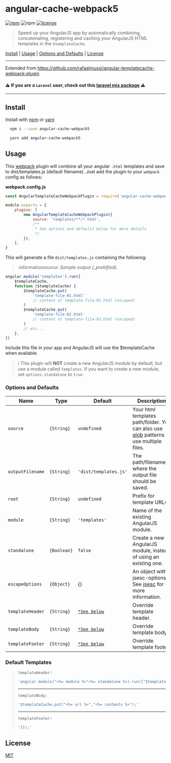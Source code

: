 # angular-cache-webpack5

[![npm][npm]][npm-url]
![npm](https://img.shields.io/npm/dw/angular-cache-webpack5.svg)
[![license](http://img.shields.io/badge/license-MIT-blue.svg?style=flat)](https://npmjs.org/package/angular-cache-webpack5)

> Speed up your AngularJS app by automatically combining, concatenating, registering and caching your AngularJS HTML templates in the `$templateCache`.

[Install](#install) | [Usage](#usage) | [Options and Defaults](#options-and-defaults) | [License](#license)

---

Extended from https://github.com/rafaelmussi/angular-templatecache-webpack-plugin

#### :warning: If you are a **`Laravel` user**, check out this [laravel mix package](https://github.com/rafaelmussi/laravel-mix-angular-templatecache) :warning:

---

## Install

Install with [npm](https://www.npmjs.com/package/angular-cache-webpack5) or [yarn](https://yarnpkg.com/package/angular-cache-webpack5)

```bash
  npm i --save angular-cache-webpack5
```

```bash
  yarn add angular-cache-webpack5
```

## Usage

This [webpack](http://webpack.js.org/) plugin will combine all your angular `.html` templates and save to dist/templates.js (default filename). Just add the plugin to your `webpack` config as follows:

**webpack.config.js**

```js
const AngularTemplateCacheWebpackPlugin = require('angular-cache-webpack5')

module.exports = {
	plugins: [
		new AngularTemplateCacheWebpackPlugin({
			source: 'templates/**/*.html',
			/**
			 * See options and defaults below for more details
			 */
		}),
	],
}
```

This will generate a file `dist/templates.js` containing the following:

> :information*source: Sample output (\_prettified*).

```js
angular.module('templates').run([
	$templateCache,
	function ($templateCache) {
		$templateCache.put(
			'template-file-01.html'
			// content of template-file-01.html (escaped)
		)
		$templateCache.put(
			'template-file-02.html'
			// content of template-file-02.html (escaped)
		)
		// etc...
	},
])
```

Include this file in your app and AngularJS will use the $templateCache when available.

> :information_source: This plugin will **NOT** create a new AngularJS module by default, but use a module called `templates`. If you want to create a new module, set `options.standalone` to `true`.

### Options and Defaults

| Name             | Type        | Default                            | Description                                                                                                                          |
| ---------------- | ----------- | ---------------------------------- | ------------------------------------------------------------------------------------------------------------------------------------ |
| `source`         | `{String}`  | `undefined`                        | Your html templates path/folder. You can also use [glob](https://github.com/isaacs/node-glob#readme) patterns to use multiple files. |
| `outputFilename` | `{String}`  | `'dist/templates.js'`              | The path/filename.js where the output file should be saved.                                                                          |
| `root`           | `{String}`  | `undefined`                        | Prefix for template URLs.                                                                                                            |
| `module`         | `{String}`  | `'templates'`                      | Name of the existing AngularJS module.                                                                                               |
| `standalone`     | `{Boolean}` | `false`                            | Create a new AngularJS module, instead of using an existing one.                                                                     |
| `escapeOptions ` | `{Object}`  | {}                                 | An object with jsesc-options. See [jsesc](https://www.npmjs.com/package/jsesc#api) for more information.                             |
| `templateHeader` | `{String}`  | [`*See below`](#default-templates) | Override template header.                                                                                                            |
| `templateBody`   | `{String}`  | [`*See below`](#default-templates) | Override template body.                                                                                                              |
| `templateFooter` | `{String}`  | [`*See below`](#default-templates) | Override template footer.                                                                                                            |

### Default Templates

> `templateHeader:`
>
> ```js
> 'angular.module("<%= module %>"<%= standalone %>).run(["$templateCache", function($templateCache) {'
> ```
>
> ---
>
> `templateBody:`
>
> ```js
> '$templateCache.put("<%= url %>","<%= contents %>");'
> ```
>
> ---
>
> `templateFooter:`
>
> ```js
> '}]);'
> ```

## License

[MIT](./LICENSE)

[npm]: https://img.shields.io/npm/v/angular-cache-webpack5.svg
[npm-url]: https://npmjs.com/package/angular-cache-webpack5
